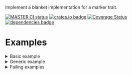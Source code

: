<!-- cargo-rdme start -->

Implement a blanket implementation for a marker trait.

[![MASTER CI status](https://github.com/Alorel/marker_trait-rs/actions/workflows/test.yml/badge.svg)](https://github.com/Alorel/marker_trait-rs/actions/workflows/test.yml?query=branch%3Amaster)
[![crates.io badge](https://img.shields.io/crates/v/marker_trait)](https://crates.io/crates/marker_trait)
[![Coverage Status](https://coveralls.io/repos/github/Alorel/marker_trait-rs/badge.svg)](https://coveralls.io/github/Alorel/marker_trait-rs)
[![dependencies badge](https://img.shields.io/librariesio/release/cargo/marker_trait)](https://libraries.io/cargo/marker_trait)
# Examples

<details><summary>Basic example</summary>

```rust
#[marker_trait::marker_trait]
trait Cloneable: Clone {}

#[derive(Clone, Eq, PartialEq, Debug)]
struct Wrapper<T>(T);

fn acceptor<T: Cloneable>(value: T) -> T { value }

assert_eq!(acceptor(Wrapper(1)), Wrapper(1)); // Compiles fine
```

Generated output:
```rust
trait AsyncTask: Send + 'static {}
impl<T: Send + 'static> AsyncTask for T {}
````

</details>
<details><summary>Generic example</summary>

```rust
trait MySuper<A, B>: AsRef<A> {
    type C;

    fn foo(self) -> Result<B, Self::C>;
}

#[marker_trait::marker_trait]
trait MySub<B, C>: MySuper<Self, B, C = C> + Sized {
}

struct MyStruct;
impl AsRef<MyStruct> for MyStruct {
  fn as_ref(&self) -> &Self { self }
}
impl MySuper<MyStruct, i8> for MyStruct {
  type C = u8;
  fn foo(self) -> Result<i8, Self::C> { Err(u8::MAX) }
}

fn acceptor<T: MySub<i8, u8>>(input: T) -> u8 { input.foo().unwrap_err() }

assert_eq!(acceptor(MyStruct), u8::MAX);
```

Generated output:

```rust
impl<B, C, __MarkerTrait__: MySuper<Self, B, C = C> + Sized> MySub<B, C> for __MarkerTrait__ {}
````

</details>
<details><summary>Failing examples</summary>

```rust
#[marker_trait::marker_trait]
trait Cloneable: Clone {}

struct NonClone;

fn acceptor<T: Cloneable>(value: T) -> T { value }

let _ = acceptor(NonClone); // Doesn't implement clone and therefore cloneable
```

```rust
#[marker_trait::marker_trait]
trait MyTrait: AsRef<Self::Foo> { // Empty trait body expected
  type Foo;
}
```

```rust
#[marker_trait::marker_trait]
trait Foo {} // Expected at least one supertrait
```

</details>

<!-- cargo-rdme end -->
